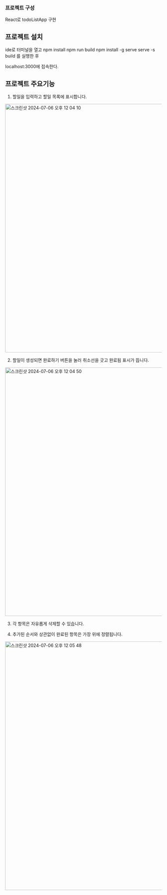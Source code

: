 ### 프로젝트 구성

React로 todoListApp 구현

## 프로젝트 설치

ide로 터미널을 열고
npm install
npm run build
npm install -g serve
serve -s build
를 실행한 후

localhost:3000에 접속한다.

## 프로젝트 주요기능

1. 할일을 입력하고 할일 목록에 표시합니다.

<img width="800" alt="스크린샷 2024-07-06 오후 12 04 10" src="https://github.com/Austin-Choi/todolistapp/assets/33799946/81b9f51c-6360-44b3-a249-5aea349ab568">

2. 할일이 생성되면 완료하기 버튼을 눌러 취소선을 긋고 완료됨 표시가 뜹니다.
<img width="800" alt="스크린샷 2024-07-06 오후 12 04 50" src="https://github.com/Austin-Choi/todolistapp/assets/33799946/c2b07f28-a7e2-464a-907c-346757acb0de">

3. 각 항목은 자유롭게 삭제할 수 있습니다.

4. 추가된 순서와 상관없이 완료된 항목은 가장 위에 정렬됩니다.
<img width="800" alt="스크린샷 2024-07-06 오후 12 05 48" src="https://github.com/Austin-Choi/todolistapp/assets/33799946/ebe76f88-ecaf-4709-913f-1084bb9b9aa8">
